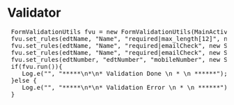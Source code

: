 # Validator

<pre>
 FormValidationUtils fvu = new FormValidationUtils(MainActivity.this);
 fvu.set_rules(edtName, "Name", "required|max_length[12]", new String[]{"your field is required"}, "toast");
 fvu.set_rules(edtName, "Name", "required|emailCheck", new String[]{"your field is required"}, "toast");
 fvu.set_rules(edtName, "Name", "required|emailCheck", new String[]{"your field 1234156 is required"}, "seterror");
 fvu.set_rules(edtNumber, "edtNumber", "mobileNumber", new String[]{"your field  sdfs  is required"}, "seterror");
 if(fvu.run()){
    Log.e("", "*****\n*\n* Validation Done \n * \n ******");
 }else {
    Log.e("", "*****\n*\n* Validation Error \n * \n ******");
 }
</pre>
